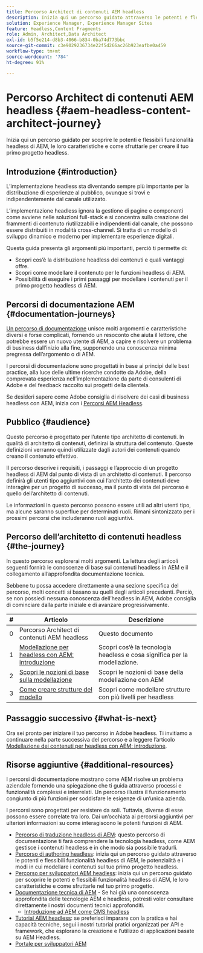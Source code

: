```yaml
---
title: Percorso Architect di contenuti AEM headless
description: Inizia qui un percorso guidato attraverso le potenti e flessibili funzionalità headless di AEM, le loro caratteristiche e come modellare i contenuti sul tuo primo progetto headless.
solution: Experience Manager, Experience Manager Sites
feature: Headless,Content Fragments
role: Admin, Architect,Data Architect
exl-id: b5f5e214-d8b3-4066-b834-0ba74d773bbc
source-git-commit: c3e9029236734e22f5d266ac26b923eafbe0a459
workflow-type: tm+mt
source-wordcount: '784'
ht-degree: 91%

---
```


# Percorso Architect di contenuti AEM headless {#aem-headless-content-architect-journey}

Inizia qui un percorso guidato per scoprire le potenti e flessibili funzionalità headless di AEM, le loro caratteristiche e come sfruttarle per creare il tuo primo progetto headless.

## Introduzione {#introduction}

L’implementazione headless sta diventando sempre più importante per la distribuzione di esperienze al pubblico, ovunque si trovi e indipendentemente dal canale utilizzato.

L’implementazione headless ignora la gestione di pagine e componenti come avviene nelle soluzioni full-stack e si concentra sulla creazione dei frammenti di contenuto riutilizzabili e indipendenti dal canale, che possono essere distribuiti in modalità cross-channel. Si tratta di un modello di sviluppo dinamico e moderno per implementare esperienze digitali.

Questa guida presenta gli argomenti più importanti, perciò ti permette di:

* Scopri cos’è la distribuzione headless dei contenuti e quali vantaggi offre.
* Scopri come modellare il contenuto per le funzioni headless di AEM.
* Possibilità di eseguire i primi passaggi per modellare i contenuti per il primo progetto headless di AEM.

## Percorsi di documentazione AEM {#documentation-journeys}

[Un percorso di documentazione](/help/journey-documentation/home.md) unisce molti argomenti e caratteristiche diversi e forse complicati, fornendo un resoconto che aiuta il lettore, che potrebbe essere un nuovo utente di AEM, a capire e risolvere un problema di business dall’inizio alla fine, supponendo una conoscenza minima pregressa dell’argomento o di AEM.

I percorsi di documentazione sono progettati in base ai principi delle best practice, alla luce delle ultime ricerche condotte da Adobe, della comprovata esperienza nell’implementazione da parte di consulenti di Adobe e del feedback raccolto sui progetti della clientela.

Se desideri sapere come Adobe consiglia di risolvere dei casi di business headless con AEM, inizia con i [Percorsi AEM Headless](/help/journey-headless/overview.md).

## Pubblico {#audience}

Questo percorso è progettato per l’utente tipo architetto di contenuti. In qualità di architetto di contenuti, definirai la struttura del contenuto. Queste definizioni verranno quindi utilizzate dagli autori dei contenuti quando creano il contenuto effettivo.

Il percorso descrive i requisiti, i passaggi e l’approccio di un progetto headless di AEM dal punto di vista di un architetto di contenuti. Il percorso definirà gli utenti tipo aggiuntivi con cui l’architetto dei contenuti deve interagire per un progetto di successo, ma il punto di vista del percorso è quello dell’architetto di contenuti.

Le informazioni in questo percorso possono essere utili ad altri utenti tipo, ma alcune saranno superflue per determinati ruoli. Rimani sintonizzato per i prossimi percorsi che includeranno ruoli aggiuntivi.

## Percorso dell’architetto di contenuti headless {#the-journey}

In questo percorso esplorerai molti argomenti. La lettura degli articoli seguenti fornirà le conoscenze di base sui contenuti headless in AEM e il collegamento all’approfondita documentazione tecnica.

Sebbene tu possa accedere direttamente a una sezione specifica del percorso, molti concetti si basano su quelli degli articoli precedenti. Perciò, se non possiedi nessuna conoscenza dell’headless in AEM, Adobe consiglia di cominciare dalla parte iniziale e di avanzare progressivamente.

| # | Articolo | Descrizione |
|---|---|---|
| 0 | Percorso Architect di contenuti AEM headless | Questo documento |
| 1 | [Modellazione per headless con AEM: introduzione](introduction.md) | Scopri cos‘è la tecnologia headless e cosa significa per la modellazione. |
| 2 | [Scopri le nozioni di base sulla modellazione](basics.md) | Scopri le nozioni di base della modellazione con AEM |
| 3 | [Come creare strutture del modello](model-structure.md) | Scopri come modellare strutture con più livelli per headless |

## Passaggio successivo {#what-is-next}

Ora sei pronto per iniziare il tuo percorso in Adobe headless. Ti invitiamo a continuare nella parte successiva del percorso e a leggere l’articolo [Modellazione dei contenuti per headless con AEM: introduzione](introduction.md).

## Risorse aggiuntive {#additional-resources}

I percorsi di documentazione mostrano come AEM risolve un problema aziendale fornendo una spiegazione che ti guida attraverso processi e funzionalità complessi e interrelati. Un percorso illustra il funzionamento congiunto di più funzioni per soddisfare le esigenze di un’unica azienda.

I percorsi sono progettati per resistere da soli. Tuttavia, diverse di esse possono essere correlate tra loro. Dai un’occhiata ai percorsi aggiuntivi per ulteriori informazioni su come interagiscono le potenti funzioni di AEM.

* [Percorso di traduzione headless di AEM](/help/journey-headless/translation/overview.md): questo percorso di documentazione ti farà comprendere la tecnologia headless, come AEM gestisce i contenuti headless e in che modo sia possibile tradurli.
* [Percorso di authoring headless](/help/journey-headless/author/overview.md): inizia qui un percorso guidato attraverso le potenti e flessibili funzionalità headless di AEM, le potenzialità e i modi in cui modellare i contenuti sul tuo primo progetto headless.
* [Percorso per sviluppatori AEM headless](/help/journey-headless/developer/overview.md): inizia qui un percorso guidato per scoprire le potenti e flessibili funzionalità headless di AEM, le loro caratteristiche e come sfruttarle nel tuo primo progetto.
* [Documentazione tecnica di AEM](https://experienceleague.adobe.com/docs/experience-manager-65.html?lang=it) - Se hai già una conoscenza approfondita delle tecnologie AEM e headless, potresti voler consultare direttamente i nostri documenti tecnici approfonditi.
   * [Introduzione ad AEM come CMS headless](/help/sites-developing/headless/introduction.md)
* [Tutorial AEM headless](https://experienceleague.adobe.com/docs/experience-manager-learn/getting-started-with-aem-headless/overview.html?lang=it): se preferisci imparare con la pratica e hai capacità tecniche, segui i nostri tutorial pratici organizzati per API e framework, che esplorano la creazione e l’utilizzo di applicazioni basate su AEM Headless.
* [Portale per sviluppatori AEM](https://experienceleague.adobe.com/landing/experience-manager/headless/developer.html?lang=it)
